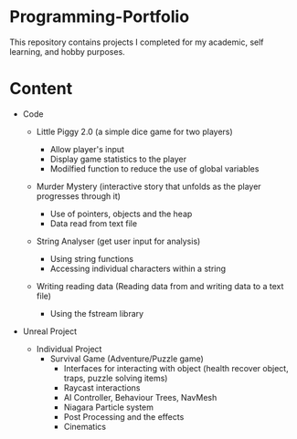 # Programming-Portfolio
This repository contains projects I completed for my academic, self learning, and hobby purposes. 

# Content
- Code 
  - Little Piggy 2.0 (a simple dice game for two players) 
      - Allow player's input 
      - Display game statistics to the player
      - Modilfied function to reduce the use of global variables
      
  - Murder Mystery (interactive story that unfolds as the player progresses through it) 
    - Use of pointers, objects and the heap
    - Data read from text file
    
  - String Analyser (get user input for analysis) 
    - Using string functions 
    - Accessing individual characters within a string
    
  - Writing reading data (Reading data from and writing data to a text file) 
    - Using the fstream library
  
- Unreal Project 
  - Individual Project
    - Survival Game (Adventure/Puzzle game) 
      - Interfaces for interacting with object (health recover object, traps, puzzle solving items) 
      - Raycast interactions
      - AI Controller, Behaviour Trees, NavMesh
      - Niagara Particle system
      - Post Processing and the effects
      - Cinematics
      


      
      
      
 
